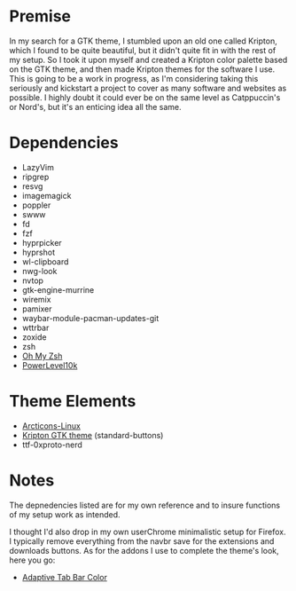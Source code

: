 # Premise
In my search for a GTK theme, I stumbled upon an old one called Kripton, which I found to be quite beautiful, but it didn't quite fit in with the rest of my setup. So I took it upon myself and created a Kripton color palette based on the GTK theme, and then made Kripton themes for the software I use. This is going to be a work in progress, as I'm considering taking this seriously and kickstart a project to cover as many software and websites as possible. I highly doubt it could ever be on the same level as Catppuccin's or Nord's, but it's an enticing idea all the same.

# Dependencies
- LazyVim
- ripgrep
- resvg
- imagemagick
- poppler
- swww
- fd
- fzf
- hyprpicker
- hyprshot
- wl-clipboard
- nwg-look
- nvtop
- gtk-engine-murrine
- wiremix
- pamixer
- waybar-module-pacman-updates-git
- wttrbar
- zoxide
- zsh
- [Oh My Zsh](https://ohmyz.sh/)
- [PowerLevel10k](https://github.com/romkatv/powerlevel10k)

# Theme Elements
- [Arcticons-Linux](https://aur.archlinux.org/packages/arcticons-icon-theme)
- [Kripton GTK theme](https://aur.archlinux.org/packages/kripton-theme-git) (standard-buttons)
- ttf-0xproto-nerd

# Notes
The depnedencies listed are for my own reference and to insure functions of my setup work as intended.

I thought I'd also drop in my own userChrome minimalistic setup for Firefox. I typically remove everything from the navbr save for the extensions and downloads buttons. As for the addons I use to complete the theme's look, here you go:

- [Adaptive Tab Bar Color](https://addons.mozilla.org/en-US/firefox/addon/adaptive-tab-bar-colour/)
